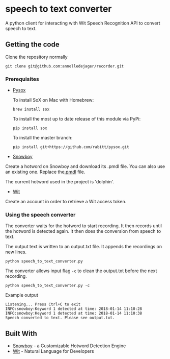 # speech to text converter

A python client for interacting with Wit Speech Recognition API to convert speech to text.

## Getting the code

Clone the repository normally 

```
git clone git@github.com:annelledejager/recorder.git
```

### Prerequisites

* [Pysox](https://github.com/rabitt/pysox) 

    To install SoX on Mac with Homebrew:
    
    ```
    brew install sox
    ```
    
    To install the most up to date release of this module via PyPi:
    
    ```
    pip install sox
    ```
    
    To install the master branch:
    
    ```
    pip install git+https://github.com/rabitt/pysox.git
    ```
* [Snowboy](http://docs.kitt.ai/snowboy/)

Create a hotword on Snowboy and download its .pmdl file. You can also use an existing one. Replace the[.pmdl](https://github.com/annelledejager/recorder/blob/master/hotword.pmdl) file. 

The current hotword used in the project is 'dolphin'.

* [Wit](http://wit.ai/)

Create an account in order to retrieve a Wit access token.

### Using the speech converter

The converter waits for the hotword to start recording. It then records until the hotword is detected again. It then does the conversion from speech to text. 

The output text is written to an output.txt file. It appends the recordings on new lines. 
```
python speech_to_text_converter.py
```
The converter allows input flag `-c` to clean the output.txt before the next recording. 
```
python speech_to_text_converter.py -c  
```

Example output
```
Listening... Press Ctrl+C to exit
INFO:snowboy:Keyword 1 detected at time: 2018-01-14 11:10:28
INFO:snowboy:Keyword 1 detected at time: 2018-01-14 11:10:38
Speech converted to text. Please see output.txt.
```

## Built With

* [Snowboy](http://docs.kitt.ai/snowboy/) - a Customizable Hotword Detection Engine
* [Wit](http://wit.ai/) - Natural Language for Developers

